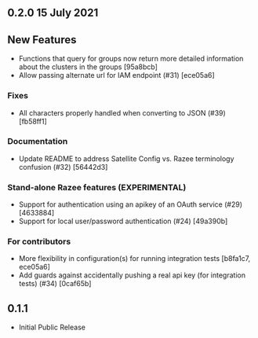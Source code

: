 ## 0.2.0 15 July 2021

## New Features
- Functions that query for groups now return more detailed information about the clusters in the groups [95a8bcb]
- Allow passing alternate url for IAM endpoint (#31) [ece05a6]

### Fixes
- All characters properly handled when converting to JSON (#39) [fb58ff1]

### Documentation
- Update README to address Satellite Config vs. Razee terminology confusion (#32) [56442d3]

### Stand-alone Razee features (EXPERIMENTAL)
- Support for authentication using an apikey of an OAuth service (#29) [4633884]
- Support for local user/password authentication (#24) [49a390b]

### For contributors
- More flexibility in configuration(s) for running integration tests [b8fa1c7, ece05a6]
- Add guards against accidentally pushing a real api key (for integration tests) (#34) [0caf65b]

## 0.1.1

- Initial Public Release